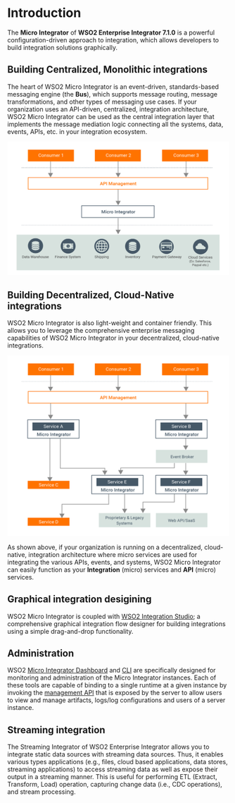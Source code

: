 # Introduction

The **Micro Integrator** of **WSO2 Enterprise Integrator 7.1.0** is a powerful configuration-driven approach to integration, which allows developers to build integration solutions graphically. 

## Building Centralized, Monolithic integrations

The heart of WSO2 Micro Integrator is an event-driven, standards-based messaging engine (the **Bus**), which supports message routing, message transformations, and other types of messaging use cases. If your organization uses an API-driven, centralized, integration architecture, WSO2 Micro Integrator can be used as the central integration layer that implements the message mediation logic connecting all the systems, data, events, APIs, etc. in your integration ecosystem.

![Centralized Integration](../assets/img/intro/centralized-integration.png)

## Building Decentralized, Cloud-Native integrations

WSO2 Micro Integrator is also light-weight and container friendly. This allows you to leverage the comprehensive enterprise messaging capabilities of WSO2 Micro Integrator in your decentralized, cloud-native integrations. 

![Centralized Integration](../assets/img/intro/cloud-native-microservices.png)

As shown above, if your organization is running on a decentralized, cloud-native, integration architecture where micro services are used for integrating the various APIs, events, and systems, WSO2 Micro Integrator can easily function as your **Integration** (micro) services and **API** (micro) services.

## Graphical integration desigining

WSO2 Micro Integrator is coupled with [WSO2 Integration Studio](../../develop/WSO2-Integration-Studio); a comprehensive graphical integration flow designer for building integrations using a simple drag-and-drop functionality.

## Administration

WSO2 [Micro Integrator Dashboard](../../administer-and-observe/working-with-monitoring-dashboard) and [CLI](../../administer-and-observe/using-the-command-line-interface) are specifically designed for monitoring and administration of the Micro Integrator instances. Each of these tools are capable of binding 
to a single runtime at a given instance by invoking the [management API](../../administer-and-observe/working-with-management-api) that is exposed by the server to allow users to view and manage artifacts, logs/log configurations and users of a server instance.

## Streaming integration

The Streaming Integrator of WSO2 Enterprise Integrator allows you to integrate static data sources with streaming data sources. Thus, it enables various types applications (e.g., files, cloud based applications, data stores, streaming applications) to access streaming data as well as expose their output in a streaming manner. This is useful for performing ETL (Extract, Transform, Load) operation, capturing change data (i.e., CDC operations), and stream processing.